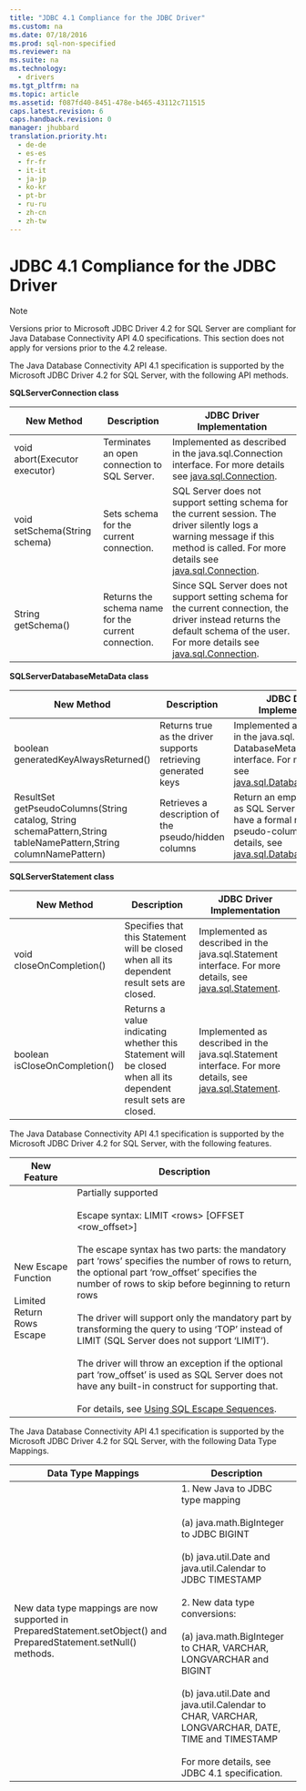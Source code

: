 ```yaml
---
title: "JDBC 4.1 Compliance for the JDBC Driver"
ms.custom: na
ms.date: 07/18/2016
ms.prod: sql-non-specified
ms.reviewer: na
ms.suite: na
ms.technology: 
  - drivers
ms.tgt_pltfrm: na
ms.topic: article
ms.assetid: f087fd40-8451-478e-b465-43112c711515
caps.latest.revision: 6
caps.handback.revision: 0
manager: jhubbard
translation.priority.ht: 
  - de-de
  - es-es
  - fr-fr
  - it-it
  - ja-jp
  - ko-kr
  - pt-br
  - ru-ru
  - zh-cn
  - zh-tw
---
```

# JDBC 4.1 Compliance for the JDBC Driver
    
> [!NOTE]  
>  Versions prior to Microsoft JDBC Driver 4.2 for SQL Server are compliant for Java Database Connectivity API 4.0 specifications. This section does not apply for versions prior to the 4.2 release.  
  
 The Java Database Connectivity API 4.1 specification is supported by the Microsoft JDBC Driver 4.2 for SQL Server, with the following API methods.  
  
 **SQLServerConnection class**  
  
|New Method|Description|JDBC Driver Implementation|  
|----------------|-----------------|--------------------------------|  
|void abort(Executor executor)|Terminates an open connection to SQL Server.|Implemented as described in the java.sql.Connection interface. For more details see [java.sql.Connection](http://docs.oracle.com/javase/7/docs/api/java/sql/Connection.html).|  
|void setSchema(String schema)|Sets schema for the current connection.|SQL Server does not support setting schema for the current session. The driver silently logs a warning message if this method is called. For more details see [java.sql.Connection](http://docs.oracle.com/javase/7/docs/api/java/sql/Connection.html).|  
|String getSchema()|Returns the schema name for the current connection.|Since SQL Server does not support setting schema for the current connection, the driver instead returns the default schema of the user. For more details see [java.sql.Connection](http://docs.oracle.com/javase/7/docs/api/java/sql/Connection.html).|  
  
 **SQLServerDatabaseMetaData class**  
  
|New Method|Description|JDBC Driver Implementation|  
|----------------|-----------------|--------------------------------|  
|boolean generatedKeyAlwaysReturned()|Returns true as the driver supports retrieving generated keys|Implemented as described in the java.sql. DatabaseMetaData interface. For more details, see [java.sql.DatabaseMetaData](http://docs.oracle.com/javase/7/docs/api/java/sql/DatabaseMetaData.html).|  
|ResultSet getPseudoColumns(String catalog, String schemaPattern,String tableNamePattern,String columnNamePattern)|Retrieves a description of the pseudo/hidden columns|Return an empty result set as SQL Server does not have a formal notion of pseudo-columns. For more details, see [java.sql.DatabaseMetaData](http://docs.oracle.com/javase/7/docs/api/java/sql/DatabaseMetaData.html).|  
  
 **SQLServerStatement class**  
  
|New Method|Description|JDBC Driver Implementation|  
|----------------|-----------------|--------------------------------|  
|void closeOnCompletion()|Specifies that this Statement will be closed when all its dependent result sets are closed.|Implemented as described in the java.sql.Statement interface. For more details, see [java.sql.Statement](http://docs.oracle.com/javase/7/docs/api/java/sql/Statement.html).|  
|boolean isCloseOnCompletion()|Returns a value indicating whether this Statement will be closed when all its dependent result sets are closed.|Implemented as described in the java.sql.Statement interface. For more details, see [java.sql.Statement](http://docs.oracle.com/javase/7/docs/api/java/sql/Statement.html).|  
  
 The Java Database Connectivity API 4.1 specification is supported by the Microsoft JDBC Driver 4.2 for SQL Server, with the following features.  
  
|New Feature|Description|  
|-----------------|-----------------|  
|New Escape Function<br /><br /> Limited Return Rows Escape|Partially supported<br /><br /> Escape syntax: LIMIT <rows\> [OFFSET <row_offset>]<br /><br /> The escape syntax has two parts: the mandatory part ‘rows’ specifies the number of rows to return, the optional part ‘row_offset’ specifies the number of rows to skip before beginning to return rows<br /><br /> The driver will support only the mandatory part by transforming the query to using ‘TOP’ instead of LIMIT (SQL Server does not support ‘LIMIT’).<br /><br /> The driver will throw an exception if the optional part ‘row_offset’ is used as SQL Server does not have any built-in construct for supporting that.<br /><br /> For details, see [Using SQL Escape Sequences](https://msdn.microsoft.com/en-us/library/ms378045.aspx).|  
  
 The Java Database Connectivity API 4.1 specification is supported by the Microsoft JDBC Driver 4.2 for SQL Server, with the following Data Type Mappings.  
  
|Data Type Mappings|Description|  
|------------------------|-----------------|  
|New data type mappings are now supported in PreparedStatement.setObject() and PreparedStatement.setNull() methods.|1. New Java to JDBC type mapping<br /><br /> (a) java.math.BigInteger to JDBC BIGINT<br /><br /> (b) java.util.Date and java.util.Calendar to JDBC TIMESTAMP<br /><br /> 2. New data type conversions:<br /><br /> (a) java.math.BigInteger to CHAR, VARCHAR, LONGVARCHAR and BIGINT<br /><br /> (b) java.util.Date and java.util.Calendar to CHAR, VARCHAR, LONGVARCHAR, DATE, TIME and TIMESTAMP<br /><br /> For more details, see JDBC 4.1 specification.|  
  
  
